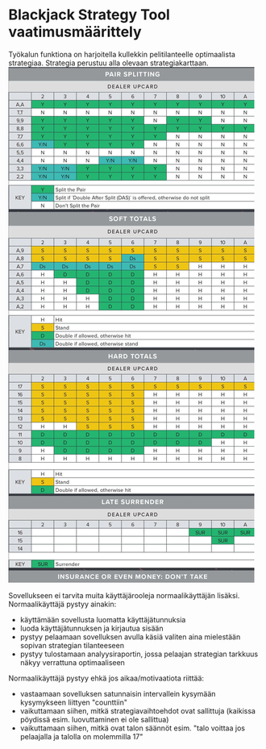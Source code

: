 # Blackjack Strategy Tool vaatimusmäärittely

Työkalun funktiona on harjoitella kullekkin pelitilanteelle optimaalista strategiaa. Strategia perustuu alla olevaan strategiakarttaan.
![kartta](https://github.com/ogvirtan/ot-harjoitustyo/blob/master/dokumentaatio/Strategy_flowchart.jpg)

Sovellukseen ei tarvita muita käyttäjärooleja normaalikäyttäjän lisäksi. Normaalikäyttäjä pystyy ainakin:

+ käyttämään sovellusta luomatta käyttäjätunnuksia
+ luoda käyttäjätunnuksen ja kirjautua sisään
+ pystyy pelaamaan sovelluksen avulla käsiä valiten aina mielestään sopivan strategian tilanteeseen
+ pystyy tulostamaan analyysiraportin, jossa pelaajan strategian tarkkuus näkyy verrattuna optimaaliseen

Normaalikäyttäjä pystyy ehkä jos aikaa/motivaatiota riittää:

+ vastaamaan sovelluksen satunnaisin intervallein kysymään kysymykseen liittyen "counttiin"
+ vaikuttamaan siihen, mitkä strategiavaihtoehdot ovat sallittuja (kaikissa pöydissä esim. luovuttaminen ei ole sallittua)
+ vaikuttamaan siihen, mitkä ovat talon säännöt esim. "talo voittaa jos pelaajalla ja talolla on molemmilla 17"

